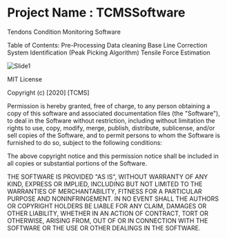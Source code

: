 # Project Name : TCMSSoftware
Tendons Condition Monitoring Software


Table of Contents:
  Pre-Processing
  Data cleaning
  Base Line Correction
  System Identification (Peak Picking Algorithm)
  Tensile Force Estimation
  
![Slide1](https://user-images.githubusercontent.com/62703937/83702149-ad6b0f80-a5c0-11ea-8ade-7cc9c463a308.PNG)

  
  
 MIT License

Copyright (c) [2020] [TCMS]

Permission is hereby granted, free of charge, to any person obtaining a copy
of this software and associated documentation files (the "Software"), to deal
in the Software without restriction, including without limitation the rights
to use, copy, modify, merge, publish, distribute, sublicense, and/or sell
copies of the Software, and to permit persons to whom the Software is
furnished to do so, subject to the following conditions:

The above copyright notice and this permission notice shall be included in all
copies or substantial portions of the Software.

THE SOFTWARE IS PROVIDED "AS IS", WITHOUT WARRANTY OF ANY KIND, EXPRESS OR
IMPLIED, INCLUDING BUT NOT LIMITED TO THE WARRANTIES OF MERCHANTABILITY,
FITNESS FOR A PARTICULAR PURPOSE AND NONINFRINGEMENT. IN NO EVENT SHALL THE
AUTHORS OR COPYRIGHT HOLDERS BE LIABLE FOR ANY CLAIM, DAMAGES OR OTHER
LIABILITY, WHETHER IN AN ACTION OF CONTRACT, TORT OR OTHERWISE, ARISING FROM,
OUT OF OR IN CONNECTION WITH THE SOFTWARE OR THE USE OR OTHER DEALINGS IN THE
SOFTWARE.


